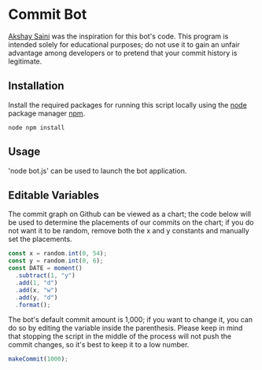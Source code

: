 # Commit Bot</h1>
[Akshay Saini](https://github.com/akshaymarch7?tab=overview&from=2021-12-01&to=2021-12-27) was the inspiration for this bot's code. This program is intended solely for educational purposes; do not use it to gain an unfair advantage among developers or to pretend that your commit history is legitimate.
</P>

## Installation
Install the required packages for running this script locally using the [node](https://nodejs.org/en/) package manager [npm](https://www.w3schools.com/nodejs/nodejs_npm.asp).

`node
npm install
`

## Usage

'node bot.js' can be used to launch the bot application.

## Editable Variables

The commit graph on Github can be viewed as a chart; the code below will be used to determine the placements of our commits on the chart; if you do not want it to be random, remove both the x and y constants and manually set the placements.
```JavaScript 
const x = random.int(0, 54);
const y = random.int(0, 6);
const DATE = moment()
  .subtract(1, "y")
  .add(1, "d")
  .add(x, "w")
  .add(y, "d")
  .format();
```

The bot's default commit amount is 1,000; if you want to change it, you can do so by editing the variable inside the parenthesis. Please keep in mind that stopping the script in the middle of the process will not push the commit changes, so it's best to keep it to a low number.
```JavaScript
makeCommit(1000); 
```
